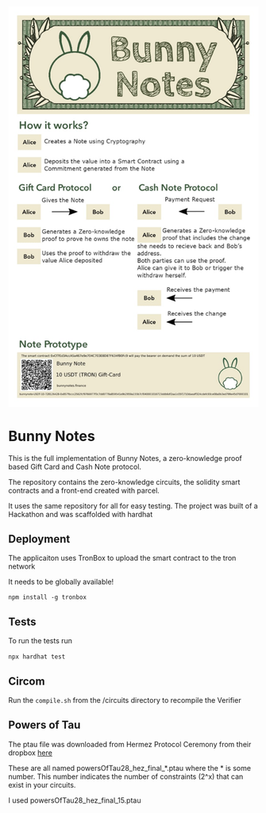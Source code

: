 ![Bunny Notes](https://raw.githubusercontent.com/StrawberryChocolateFudge/Bunny-Notes/master/bunnyNotes.jpg)



# Bunny Notes

This is the full implementation of Bunny Notes, a zero-knowledge proof based Gift Card and Cash Note protocol.

The repository contains the zero-knowledge circuits, the solidity smart contracts and a front-end created with parcel.

It uses the same repository for all for easy testing. 
The project was built of a Hackathon and was scaffolded with hardhat


## Deployment

The applicaiton uses TronBox to upload the smart contract to the tron network

It needs to be globally available!

    npm install -g tronbox



## Tests

To run the tests run 

   `npx hardhat test`


## Circom

Run the `compile.sh` from the /circuits directory to recompile the Verifier
## Powers of Tau

The ptau file was downloaded from  Hermez Protocol Ceremony from their dropbox [here](https://www.dropbox.com/sh/mn47gnepqu88mzl/AACaJkBU7mmCq8uU8ml0-0fma?dl=0)

These are all named powersOfTau28_hez_final_*.ptau where the * is some number. This number indicates the number of constraints (2^x) that can exist in your circuits.

I used powersOfTau28_hez_final_15.ptau